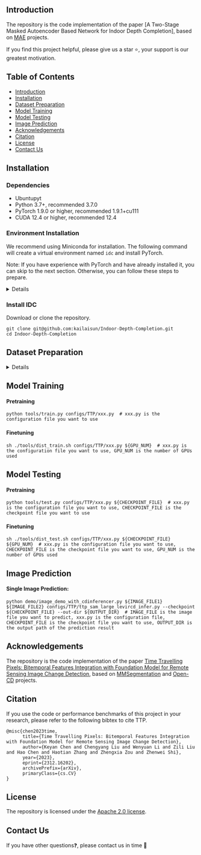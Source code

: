 ## Introduction

The repository is the code implementation of the paper [A Two-Stage Masked Autoencoder Based Network for Indoor Depth Completion], based on [MAE](https://github.com/facebookresearch/mae) projects.

If you find this project helpful, please give us a star ⭐️, your support is our greatest motivation.

## Table of Contents

- [Introduction](#introduction)
- [Installation](#installation)
- [Dataset Preparation](#dataset-preparation)
- [Model Training](#model-training)
- [Model Testing](#model-testing)
- [Image Prediction](#image-prediction)
- [Acknowledgements](#acknowledgements)
- [Citation](#citation)
- [License](#license)
- [Contact Us](#contact-us)

## Installation

### Dependencies

- Ubuntupyt
- Python 3.7+, recommended 3.7.0
- PyTorch 1.9.0 or higher, recommended 1.9.1+cu111
- CUDA 12.4 or higher, recommended 12.4

### Environment Installation

We recommend using Miniconda for installation. The following command will create a virtual environment named `idc` and install PyTorch.

Note: If you have experience with PyTorch and have already installed it, you can skip to the next section. Otherwise, you can follow these steps to prepare.

<details>

**Step 0**: Install [Miniconda](https://docs.conda.io/projects/miniconda/en/latest/index.html).

**Step 1**: Create a virtual environment named `ttp` and activate it.

```shell
conda create -n ttp python=3.7 -y
conda activate idc
```

**Step 2**: Install [PyTorch2.1.x](https://pytorch.org/get-started/locally/).

Linux:
```shell
pip install torch==1.9.1 torchvision==0.10.1 torchaudio==0.9.1 --index-url https://download.pytorch.org/whl/cu111
```

**Step 3**: Install [timm]

```shell
pip install timm=0.4.9
```

**Step 4**: Install other dependencies.

```shell
pip install matplotlib scipy numpy opencv-python pillow typing-extensions=4.2.0
```


</details>

### Install IDC


Download or clone the repository.

```shell
git clone git@github.com:kailaisun/Indoor-Depth-Completion.git
cd Indoor-Depth-Completion
```

## Dataset Preparation

<details>

#### Dataset Download

- Image and label download address: [Matterport3D for Depth Completion](https://github.com/tsunghan-wu/Depth-Completion/blob/master/doc/data.md).
- train : A training dataset of npy files which is concatenated from rgb images and gt depth images for pre-training.
- test : A testing dataset of npy files which is concatenated from rgb images and gt depth images for pre-training.
- train_full : A training dataset of npy files which is concatenated from rgb images, raw depth images and gt depth images for finetuning.
- test_full : A testing dataset of npy files which is concatenated from rgb images, raw depth images and gt depth images for finetuning.

</details>


## Model Training

#### Pretraining

```shell
python tools/train.py configs/TTP/xxx.py  # xxx.py is the configuration file you want to use
```

#### Finetuning

```shell
sh ./tools/dist_train.sh configs/TTP/xxx.py ${GPU_NUM}  # xxx.py is the configuration file you want to use, GPU_NUM is the number of GPUs used
```

## Model Testing

#### Pretraining

```shell
python tools/test.py configs/TTP/xxx.py ${CHECKPOINT_FILE}  # xxx.py is the configuration file you want to use, CHECKPOINT_FILE is the checkpoint file you want to use
```

#### Finetuning

```shell
sh ./tools/dist_test.sh configs/TTP/xxx.py ${CHECKPOINT_FILE} ${GPU_NUM}  # xxx.py is the configuration file you want to use, CHECKPOINT_FILE is the checkpoint file you want to use, GPU_NUM is the number of GPUs used
```

## Image Prediction

#### Single Image Prediction:

```shell
python demo/image_demo_with_cdinferencer.py ${IMAGE_FILE1} ${IMAGE_FILE2} configs/TTP/ttp_sam_large_levircd_infer.py --checkpoint ${CHECKPOINT_FILE} --out-dir ${OUTPUT_DIR}  # IMAGE_FILE is the image file you want to predict, xxx.py is the configuration file, CHECKPOINT_FILE is the checkpoint file you want to use, OUTPUT_DIR is the output path of the prediction result
```

## Acknowledgements

The repository is the code implementation of the paper [Time Travelling Pixels: Bitemporal Features Integration with Foundation Model for Remote Sensing Image Change Detection](https://arxiv.org/abs/2312.16202), based on [MMSegmentation](https://github.com/open-mmlab/mmsegmentation) and [Open-CD](https://github.com/likyoo/open-cd) projects.

## Citation

If you use the code or performance benchmarks of this project in your research, please refer to the following bibtex to cite TTP.

```
@misc{chen2023time,
      title={Time Travelling Pixels: Bitemporal Features Integration with Foundation Model for Remote Sensing Image Change Detection}, 
      author={Keyan Chen and Chengyang Liu and Wenyuan Li and Zili Liu and Hao Chen and Haotian Zhang and Zhengxia Zou and Zhenwei Shi},
      year={2023},
      eprint={2312.16202},
      archivePrefix={arXiv},
      primaryClass={cs.CV}
}
```

## License

The repository is licensed under the [Apache 2.0 license](LICENSE).

## Contact Us

If you have other questions❓, please contact us in time 👬

